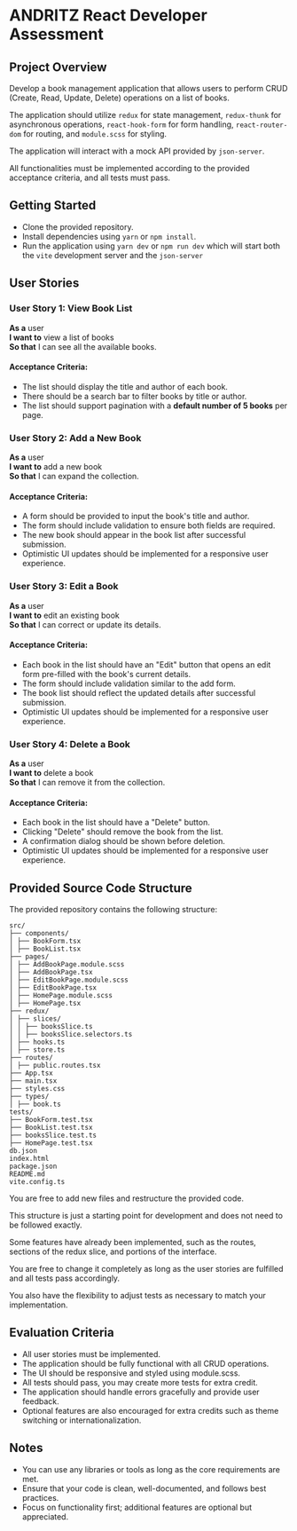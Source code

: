 # ANDRITZ React Developer Assessment

## Project Overview

Develop a book management application that allows users to perform CRUD (Create, Read, Update, Delete) operations on a list of books.

The application should utilize `redux` for state management, `redux-thunk` for asynchronous operations, `react-hook-form` for form handling, `react-router-dom` for routing, and `module.scss` for styling.

The application will interact with a mock API provided by `json-server`.

All functionalities must be implemented according to the provided acceptance criteria, and all tests must pass.

## Getting Started

- Clone the provided repository.
- Install dependencies using `yarn` or `npm install`.
- Run the application using `yarn dev` or `npm run dev` which will start both the `vite` development server and the `json-server`

## User Stories

### User Story 1: View Book List

**As a** user \
**I want to** view a list of books \
**So that** I can see all the available books.

#### Acceptance Criteria:

- The list should display the title and author of each book.
- There should be a search bar to filter books by title or author.
- The list should support pagination with a **default number of 5 books** per page.

### User Story 2: Add a New Book

**As a** user \
**I want to** add a new book \
**So that** I can expand the collection.

#### Acceptance Criteria:

- A form should be provided to input the book's title and author.
- The form should include validation to ensure both fields are required.
- The new book should appear in the book list after successful submission.
- Optimistic UI updates should be implemented for a responsive user experience.

### User Story 3: Edit a Book

**As a** user \
**I want to** edit an existing book \
**So that** I can correct or update its details.

#### Acceptance Criteria:

- Each book in the list should have an "Edit" button that opens an edit form pre-filled with the book's current details.
- The form should include validation similar to the add form.
- The book list should reflect the updated details after successful submission.
- Optimistic UI updates should be implemented for a responsive user experience.

### User Story 4: Delete a Book

**As a** user \
**I want to** delete a book \
**So that** I can remove it from the collection.

#### Acceptance Criteria:

- Each book in the list should have a "Delete" button.
- Clicking "Delete" should remove the book from the list.
- A confirmation dialog should be shown before deletion.
- Optimistic UI updates should be implemented for a responsive user experience.

## Provided Source Code Structure

The provided repository contains the following structure:

```plaintext
src/
├── components/
│ ├── BookForm.tsx
│ ├── BookList.tsx
├── pages/
│ ├── AddBookPage.module.scss
│ ├── AddBookPage.tsx
│ ├── EditBookPage.module.scss
│ ├── EditBookPage.tsx
│ ├── HomePage.module.scss
│ ├── HomePage.tsx
├── redux/
│ ├── slices/
│ │ ├── booksSlice.ts
│ │ ├── booksSlice.selectors.ts
│ ├── hooks.ts
│ ├── store.ts
├── routes/
│ ├── public.routes.tsx
├── App.tsx
├── main.tsx
├── styles.css
├── types/
│ ├── book.ts
tests/
├── BookForm.test.tsx
├── BookList.test.tsx
├── booksSlice.test.ts
├── HomePage.test.tsx
db.json
index.html
package.json
README.md
vite.config.ts
```

You are free to add new files and restructure the provided code.

This structure is just a starting point for development and does not need to be followed exactly.

Some features have already been implemented, such as the routes, sections of the redux slice, and portions of the interface.

You are free to change it completely as long as the user stories are fulfilled and all tests pass accordingly.

You also have the flexibility to adjust tests as necessary to match your implementation.

## Evaluation Criteria

- All user stories must be implemented.
- The application should be fully functional with all CRUD operations.
- The UI should be responsive and styled using module.scss.
- All tests should pass, you may create more tests for extra credit.
- The application should handle errors gracefully and provide user feedback.
- Optional features are also encouraged for extra credits such as theme switching or internationalization.

## Notes

- You can use any libraries or tools as long as the core requirements are met.
- Ensure that your code is clean, well-documented, and follows best practices.
- Focus on functionality first; additional features are optional but appreciated.
